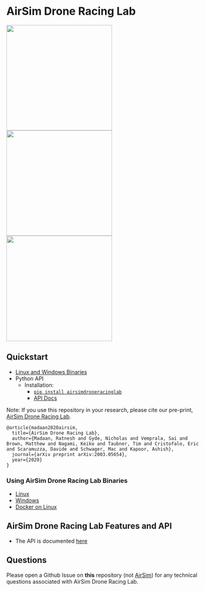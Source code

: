 # AirSim Drone Racing Lab 

<img src="https://github.com/madratman/airsim_neurips_gifs/blob/master/imgs/neurips_b99_3_drones.gif?raw=true" width="275"> <img src="https://github.com/madratman/airsim_neurips_gifs/blob/master/imgs/neurips_soccer_field_8_drones.gif?raw=true" width="275"> <img src="https://github.com/madratman/airsim_neurips_gifs/blob/master/imgs/neurips_zhangjiajie_4_drones.gif?raw=true" width="275">

## Quickstart
- [Linux and Windows Binaries](https://github.com/microsoft/AirSim-Drone-Racing-Lab/releases)
- Python API
	- Installation:  
		- [`pip install airsimdroneracinglab`](https://pypi.org/project/airsimdroneracinglab/)
		- [API Docs](https://microsoft.github.io/AirSim-Drone-Racing-Lab/api.html) 

Note: If you use this repository in your research, please cite our pre-print, [AirSim Drone Racing Lab](https://arxiv.org/abs/2003.05654).

```
@article{madaan2020airsim,
  title={AirSim Drone Racing Lab},
  author={Madaan, Ratnesh and Gyde, Nicholas and Vemprala, Sai and Brown, Matthew and Nagami, Keiko and Taubner, Tim and Cristofalo, Eric and Scaramuzza, Davide and Schwager, Mac and Kapoor, Ashish},
  journal={arXiv preprint arXiv:2003.05654},
  year={2020}
}
```

### Using AirSim Drone Racing Lab Binaries
- [Linux](docs/using_binaries.md#linux)
- [Windows](docs/using_binaries.md#windows)
- [Docker on Linux](docs/docker.md)

## AirSim Drone Racing Lab Features and API
- The API is documented [here](https://microsoft.github.io/AirSim-Drone-Racing-Lab/api.html)
    
## Questions
Please open a Github Issue on **this** repository (not [AirSim](https://github.com/microsoft/AirSim)) for any technical questions associated with AirSim Drone Racing Lab. 
